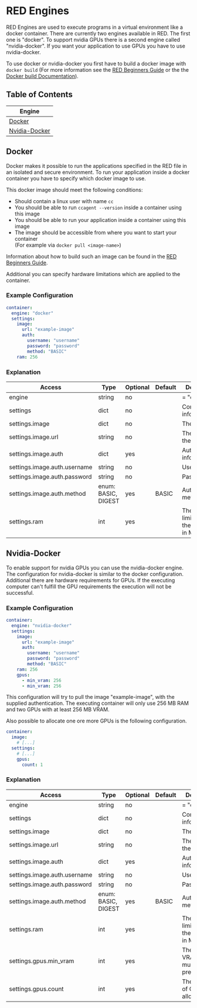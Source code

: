 # RED Engines

RED Engines are used to execute programs in a virtual environment like a docker container.
There are currently two engines available in RED. The first one is "docker".
To support nvidia GPUs there is a second engine called "nvidia-docker". If you want your application to use GPUs you have to use nvidia-docker.

To use docker or nvidia-docker you first have to build a docker image with `docker build`
(For more information see the [RED Beginners Guide](https://www.curious-containers.cc/red-beginners-guide.html#container-image) or
the the [Docker build Documentation](https://docs.docker.com/engine/reference/commandline/build/)).

## Table of Contents

| Engine |
| --- |
| [Docker](#docker) |
| [Nvidia-Docker](#nvidia-docker) |

## Docker
Docker makes it possible to run the applications specified in the RED file in an isolated and secure environment.
To run your application inside a docker container you have to specify which docker image to use.

This docker image should meet the following conditions:
- Should contain a linux user with name `cc`
- You should be able to run `ccagent --version` inside a container using this image
- You should be able to run your application inside a container using this image
- The image should be accessible from where you want to start your container  
  (For example via `docker pull <image-name>`)

Information about how to build such an image can be found in the [RED Beginners Guide](https://www.curious-containers.cc/red-beginners-guide.html#container-image).

Additional you can specify hardware limitations which are applied to the container.

### Example Configuration

```yaml
container:
  engine: "docker"
  settings:
    image:
      url: "example-image"
      auth:
        username: "username"
        password: "password"
        method: "BASIC"
    ram: 256
```

### Explanation

| Access | Type | Optional | Default | Description |
| --- | --- | --- | --- | --- |
| engine | string | no | | = "docker" |
| settings | dict | no | | Container information |
| settings.image | dict | no | | The image |
| settings.image.url | string | no | | The URL of the image |
| settings.image.auth | dict | yes | | Authentication information |
| settings.image.auth.username | string | no | | Username |
| settings.image.auth.password | string | no | | Password |
| settings.image.auth.method | enum: BASIC, DIGEST | yes | BASIC | Authentication method |
| settings.ram | int | yes | | The RAM limitation for the container in MB |

## Nvidia-Docker

To enable support for nvidia GPUs you can use the nvidia-docker engine. The configuration for nvidia-docker is similar to the docker configuration.
Additional there are hardware requirements for GPUs. If the executing computer can't fulfill the GPU requirements the execution will not be successful.

### Example Configuration

```yaml
container:
  engine: "nvidia-docker"
  settings:
    image:
      url: "example-image"
      auth:
        username: "username"
        password: "password"
        method: "BASIC"
    ram: 256
    gpus:
      - min_vram: 256
      - min_vram: 256
```


This configuration will try to pull the image "example-image", with the supplied authentication. The executing container will only use 256 MB RAM and two GPUs with at least 256 MB VRAM.

Also possible to allocate one ore more GPUs is the following configuration.

```yaml
container:
  image:
    # [...]
  settings:
    # [...]
    gpus:
      count: 1
```

### Explanation

| Access | Type | Optional | Default | Description |
| --- | --- | --- | --- | --- |
| engine | string | no | | = "docker" |
| settings | dict | no | | Container information |
| settings.image | dict | no | | The image |
| settings.image.url | string | no | | The URL of the image |
| settings.image.auth | dict | yes | | Authentication information |
| settings.image.auth.username | string | no | | Username |
| settings.image.auth.password | string | no | | Password |
| settings.image.auth.method | enum: BASIC, DIGEST | yes | BASIC | Authentication method |
| settings.ram | int | yes | | The RAM limitation for the container in MB |
| settings.gpus.min\_vram | int | yes | | The minimal VRAM that must be present in MB |
| settings.gpus.count | int | yes | | The number of GPUs to allocate |
